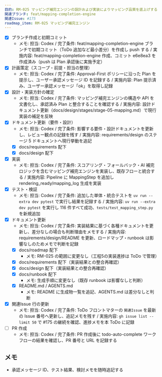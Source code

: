 ```yaml
---
目的: RM-025 マッピング補完エンジンの設計および実装によりマッピング品質を底上げする
関連ブランチ: feat/mapping-completion-engine
関連Issue: #175
roadmap_item: RM-025 マッピング補完エンジン
---
```


- [x] ブランチ作成と初期コミット
  - メモ: 担当: Codex / 完了条件: feat/mapping-completion-engine ブランチで初期コミット（ToDo 追加など最小差分）を作成し push する / 実施内容: feat/mapping-completion-engine 作成、コミット e6e8ea3 を作成済み（push は Plan 承認後に実施予定）
- [x] 計画策定（スコープ・前提・担当の整理）
  - メモ: 担当: Codex / 完了条件: Approval-First ポリシーに沿った Plan を提示し、ユーザー承認メッセージ ID を記録する / 実施内容: Plan 提示済み、ユーザー承認メッセージ「ok」を取得し記録
- [x] 設計・実装方針の確定
  - メモ: 担当: Codex / 完了条件: マッピング補完エンジンの構造や API を文書化し、承認済み Plan と整合することを確認する / 実施内容: 設計ドキュメント更新（docs/design/stages/stage-05-mapping.md）で現行実装の補足を反映
- [x] ドキュメント更新（要件・設計）
  - メモ: 担当: Codex / 完了条件: 影響する要件・設計ドキュメントを更新し、レビュー観点の記録を残す / 実施内容: requirements/design のステージ 5 ドキュメントへ現行挙動を追記
  - [x] docs/requirements 配下
  - [x] docs/design 配下
- [x] 実装
  - メモ: 担当: Codex / 完了条件: スコアリング・フォールバック・AI 補完ロジックを含むマッピング補完エンジンを実装し、既存フローと統合する / 実施内容: Pipeline に MappingStep を追加し rendering_ready/mapping_log 生成を実装
- [x] テスト・検証
  - メモ: 担当: Codex / 完了条件: 追加した単体・統合テストを `uv run --extra dev pytest` で実行し結果を記録する / 実施内容: `uv run --extra dev pytest` を実行し 116 件すべて成功、`tests/test_mapping_step.py` を新規追加
- [x] ドキュメント更新
  - メモ: 担当: Codex / 完了条件: 実装結果に基づく各種ドキュメントを更新し、差分なしの場合も判断理由をメモする / 実施内容: requirements/design/README を更新、ロードマップ・runbook は影響なしのためメモで判断を記録
  - [x] docs/roadmap 配下
    - メモ: RM-025 の範囲に変更なし（工程5の実装進捗は ToDo で管理）
  - [x] docs/requirements 配下（実装結果との整合再確認）
  - [x] docs/design 配下（実装結果との整合再確認）
  - [x] docs/runbook 配下
    - メモ: 生成手順に変更なし（既存 runbook は影響なしと判断）
  - [x] README.md / AGENTS.md
    - メモ: README に生成物一覧を追記、AGENTS.md は差分なしと判断
- [x] 関連Issue 行の更新
  - メモ: 担当: Codex / 完了条件: ToDo フロントマターの `関連Issue` を最新の Issue 番号へ更新し、追記メモを残す / 実施内容: `gh issue list --limit 50` で #175 の継続を確認、進捗メモを本 ToDo に記録
- [ ] PR 作成
  - メモ: 担当: Codex / 完了条件: PR 作成後に todo-auto-complete ワークフローの結果を確認し、PR 番号と URL を記録する

## メモ
- 承認メッセージ ID、テスト結果、検討メモを随時追記する
